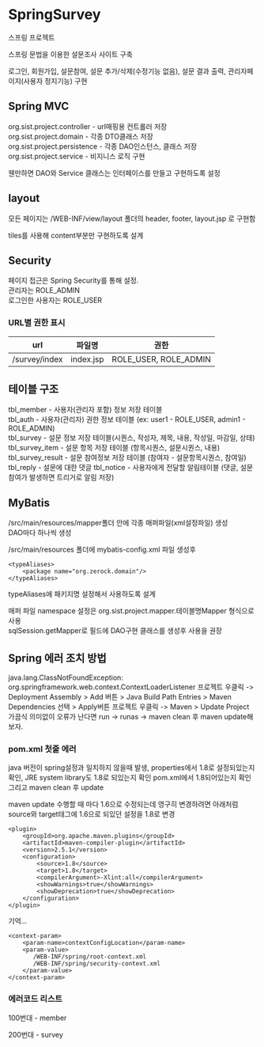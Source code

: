 # SpringSurvey
스프링 프로젝트

스프링 문법을 이용한 설문조사 사이트 구축

로그인, 회원가입, 설문참여, 설문 추가/삭제(수정기능 없음), 설문 결과 출력, 관리자페이지(사용자 정지기능) 구현

## Spring MVC
 
org.sist.project.controller - url매핑용 컨트롤러 저장  
org.sist.project.domain - 각종 DTO클래스 저장  
org.sist.project.persistence - 각종 DAO인스턴스, 클래스 저장  
org.sist.project.service - 비지니스 로직 구현  

웬만하면 DAO와 Service 클래스는 인터페이스를 만들고 구현하도록 설정



## layout

모든 페이지는 /WEB-INF/view/layout 폴더의 header, footer, layout.jsp 로 구현함

tiles를 사용해 content부분만 구현하도록 설계

## Security

페이지 접근은 Spring Security를 통해 설정.   
관리자는 ROLE_ADMIN  
로그인한 사용자는 ROLE_USER  

### URL별 권한 표시

url | 파일명 | 권한
|---|---|---|
/survey/index | index.jsp | ROLE_USER, ROLE_ADMIN

## 테이블 구조

tbl_member - 사용자(관리자 포함) 정보 저장 테이블  
tbl_auth - 사용자(관리자) 권한 정보 테이블 (ex: user1 - ROLE_USER, admin1 - ROLE_ADMIN)  
tbl_survey - 설문 정보 저장 테이블(시퀀스, 작성자, 제목, 내용, 작성일, 마감일, 상태)   
tbl_survey_item - 설문 항목 저장 테이블 (항목시퀀스, 설문시퀀스, 내용)   
tbl_survey_result - 설문 참여정보 저장 테이블 (참여자 - 설문항목시퀀스, 참여일)  
tbl_reply - 설문에 대한 댓글
tbl_notice - 사용자에게 전달할 알림테이블 (댓글, 설문참여가 발생하면 트리거로 알림 저장) 


## MyBatis

/src/main/resources/mapper폴더 안에 각종 매퍼파일(xml설정파일) 생성  
DAO마다 하나씩 생성  

/src/main/resources 폴더에 mybatis-config.xml 파일 생성후   
```
<typeAliases>
	<package name="org.zerock.domain"/>
</typeAliases>
```
typeAliases에 패키지명 설정해서 사용하도록 설계  

매퍼 파일 namespace 설정은 org.sist.project.mapper.테이블명Mapper 형식으로 사용   
sqlSession.getMapper로 필드에 DAO구현 클래스를 생성후 사용을 권장  

## Spring 에러 조치 방법

java.lang.ClassNotFoundException: org.springframework.web.context.ContextLoaderListener
프로젝트 우클릭 -> Deployment Assembly > Add 버튼 > Java Build Path Entries > Maven Dependencies 선택 > Apply버튼
프로젝트 우클릭 -> Maven > Update Project
가끔식 의미없이 오류가 난다면 run -> runas -> maven clean 후 maven update해보자.

### pom.xml 첫줄 에러

java 버전이 spring설정과 일치하지 않을때 발생, properties에서 1.8로 설정되있는지 확인, JRE system library도 1.8로 되있는지 확인
pom.xml에서 1.8되어있는지 확인 그리고 maven clean 후 update

maven update 수행할 때 마다 1.6으로 수정되는데 영구히 변경하려면 아래처럼 source와 target태그에 1.6으로 되있던 설정을 1.8로 변경

```
<plugin>
	<groupId>org.apache.maven.plugins</groupId>
	<artifactId>maven-compiler-plugin</artifactId>
	<version>2.5.1</version>
	<configuration>
		<source>1.8</source>
		<target>1.8</target>
		<compilerArgument>-Xlint:all</compilerArgument>
		<showWarnings>true</showWarnings>
		<showDeprecation>true</showDeprecation>
	</configuration>
</plugin>
```


기억...
```
<context-param>
	<param-name>contextConfigLocation</param-name>
	<param-value>
	   /WEB-INF/spring/root-context.xml  
	   /WEB-INF/spring/security-context.xml
	</param-value>
</context-param>
```

### 에러코드 리스트

100번대 - member

200번대 - survey
